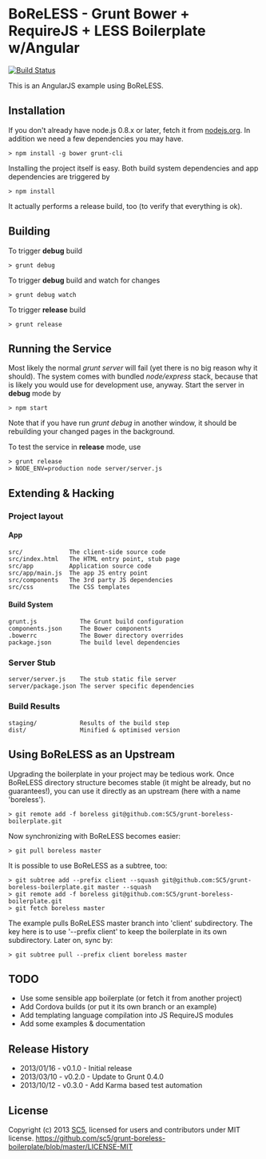 # BoReLESS - Grunt Bower + RequireJS + LESS Boilerplate w/Angular
[![Build Status](https://travis-ci.org/SC5/grunt-boreless-boilerplate.png?branch=master)](https://travis-ci.org/SC5/grunt-boreless-boilerplate)

This is an AngularJS example using BoReLESS.

## Installation

If you don't already have node.js 0.8.x or later, fetch it from
[nodejs.org](http://www.nodejs.org/). In addition we need a few dependencies
you may have.

    > npm install -g bower grunt-cli

Installing the project itself is easy. Both build system dependencies and app
dependencies are triggered by

    > npm install

It actually performs a release build, too (to verify that everything is ok).

## Building

To trigger **debug** build

    > grunt debug

To trigger **debug** build and watch for changes

    > grunt debug watch

To trigger **release** build

    > grunt release

## Running the Service

Most likely the normal *grunt server* will fail (yet there is no big reason
why it should). The system comes with bundled *node/express* stack, because
that is likely you would use for development use, anyway. Start the server in
**debug** mode by

    > npm start

Note that if you have run *grunt debug* in another window, it should be
rebuilding your changed pages in the background.

To test the service in **release** mode, use

    > grunt release
    > NODE_ENV=production node server/server.js

##  Extending & Hacking

###  Project layout

#### App

    src/             The client-side source code
    src/index.html   The HTML entry point, stub page
    src/app          Application source code
    src/app/main.js  The app JS entry point
    src/components   The 3rd party JS dependencies
    src/css          The CSS templates


####  Build System

    grunt.js            The Grunt build configuration
    components.json     The Bower components
    .bowerrc            The Bower directory overrides
    package.json        The build level dependencies

###  Server Stub

    server/server.js    The stub static file server
    server/package.json The server specific dependencies

### Build Results

    staging/            Results of the build step
    dist/               Minified & optimised version

## Using BoReLESS as an Upstream

Upgrading the boilerplate in your project may be tedious work. Once BoReLESS
directory structure becomes stable (it might be already, but no guarantees!),
you can use it directly as an upstream (here with a name 'boreless').

    > git remote add -f boreless git@github.com:SC5/grunt-boreless-boilerplate.git

Now synchronizing with BoReLESS becomes easier:

    > git pull boreless master

It is possible to use BoReLESS as a subtree, too:

    > git subtree add --prefix client --squash git@github.com:SC5/grunt-boreless-boilerplate.git master --squash
    > git remote add -f boreless git@github.com:SC5/grunt-boreless-boilerplate.git
    > git fetch boreless master

The example pulls BoReLESS master branch into 'client' subdirectory. The key here is to use
'--prefix client' to keep the boilerplate in its own subdirectory. Later on, sync by:

    > git subtree pull --prefix client boreless master


## TODO

* Use some sensible app boilerplate (or fetch it from another project)
* Add Cordova builds (or put it its own branch or an example)
* Add templating language compilation into JS RequireJS modules
* Add some examples & documentation

## Release History

* 2013/01/16 - v0.1.0 - Initial release
* 2013/03/10 - v0.2.0 - Update to Grunt 0.4.0
* 2013/10/12 - v0.3.0 - Add Karma based test automation

## License

Copyright (c) 2013 [SC5](http://sc5.io/), licensed for users and contributors under MIT license.
https://github.com/sc5/grunt-boreless-boilerplate/blob/master/LICENSE-MIT
